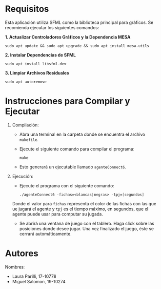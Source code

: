 # Requisitos

Esta aplicación utiliza SFML como la biblioteca principal para gráficos.
Se recomienda ejecutar los siguientes comandos:

**1. Actualizar Controladores Gráficos y la Dependencia MESA** 

    
    sudo apt update && sudo apt upgrade && sudo apt install mesa-utils
    

**2. Instalar Dependencias de SFML**

    sudo apt install libsfml-dev


**3. Limpiar Archivos Residuales**

    sudo apt autoremove
    

# Instrucciones para Compilar y Ejecutar

1. Compilación:
   - Abra una terminal en la carpeta donde se encuentra el archivo `makefile`.
   - Ejecute el siguiente comando para compilar el programa:
     
     ```
     make
     ```
   - Esto generará un ejecutable llamado `agenteConnect6`.

2. Ejecución:
   - Ejecute el programa con el siguiente comando:
     
     ```
     ./agenteConnect6 -fichas=<blancas|negras> -tpj=[segundos]
     ```
    
    Donde el valor para `fichas` representa el color de las fichas con las que
    ue jugará el agente y `tpj` es el tiempo máximo, en segundos, que el agente 
    puede usar para computar su jugada.
    - Se abrirá una ventana de juego con el tablero. Haga click sobre las 
    posiciones donde desee jugar. Una vez finalizado el juego, éste se cerrará 
    automáticamente. 


# Autores

Nombres:
- Laura Parilli, 17-10778
- Miguel Salomon, 19-10274
    
